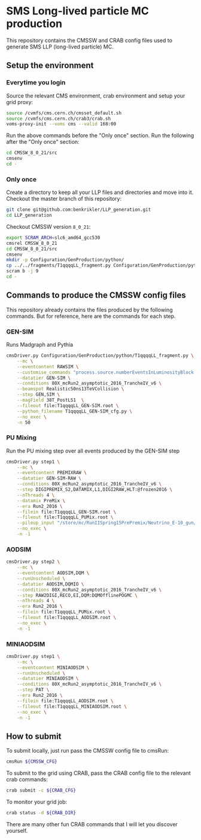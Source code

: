 # SMS Long-lived particle MC production
This repository contains the CMSSW and CRAB config files used to generate SMS
LLP (long-lived particle) MC.

## Setup the environment

### Everytime you login
Source the relevant CMS environment, crab environment and setup your grid proxy:
```bash
source /cvmfs/cms.cern.ch/cmsset_default.sh
source /cvmfs/cms.cern.ch/crab3/crab.sh
voms-proxy-init --voms cms --valid 168:00
```

Run the above commands before the "Only once" section. Run the following after
the "Only once" section:
```bash
cd CMSSW_8_0_21/src
cmsenv
cd -
```

### Only once
Create a directory to keep all your LLP files and directories and move into it.
Checkout the master branch of this repository:
```bash
git clone git@github.com:benkrikler/LLP_generation.git
cd LLP_generation
```

Checkout CMSSW version `8_0_21`:
```bash
export SCRAM_ARCH=slc6_amd64_gcc530
cmsrel CMSSW_8_0_21
cd CMSSW_8_0_21/src
cmsenv
mkdir -p Configuration/GenProduction/python/
cp ../../fragments/T1qqqqLL_fragment.py Configuration/GenProduction/python/
scram b -j 9
cd -
```

## Commands to produce the CMSSW config files
This repository already contains the files produced by the following commands.
But for reference, here are the commands for each step.

### GEN-SIM
Runs Madgraph and Pythia
```bash
cmsDriver.py Configuration/GenProduction/python/T1qqqqLL_fragment.py \
    --mc \
    --eventcontent RAWSIM \
    --customise_commands "process.source.numberEventsInLuminosityBlock = cms.untracked.uint32(50) \n process.source.firstRun = cms.untracked.uint32(3) \n process.generator.initialSeed = cms.untracked.uint32(3)" \
    --datatier GEN-SIM \
    --conditions 80X_mcRun2_asymptotic_2016_TrancheIV_v6 \
    --beamspot Realistic50ns13TeVCollision \
    --step GEN,SIM \
    --magField 38T_PostLS1  \
    --fileout file:T1qqqqLL_GEN-SIM.root \
    --python_filename T1qqqqLL_GEN-SIM_cfg.py \
    --no_exec \
    -n 50
```

### PU Mixing
Run the PU mixing step over all events produced by the GEN-SIM step
```bash
cmsDriver.py step1 \
    --mc \
    --eventcontent PREMIXRAW \
    --datatier GEN-SIM-RAW \
    --conditions 80X_mcRun2_asymptotic_2016_TrancheIV_v6 \
    --step DIGIPREMIX_S2,DATAMIX,L1,DIGI2RAW,HLT:@frozen2016 \
    --nThreads 4 \
    --datamix PreMix \
    --era Run2_2016 \
    --filein file:T1qqqqLL_GEN-SIM.root \
    --fileout file:T1qqqqLL_PUMix.root \
    --pileup_input "/store/mc/RunIISpring15PrePremix/Neutrino_E-10_gun/GEN-SIM-DIGI-RAW/PUMoriond17_80X_mcRun2_asymptotic_2016_TrancheIV_v2-v2/90023/FED016AB-6A85-E611-96E7-002590A80DF0.root" \
    --no_exec \
    -n -1
```

### AODSIM
```bash
cmsDriver.py step2 \
    --mc \
    --eventcontent AODSIM,DQM \
    --runUnscheduled \
    --datatier AODSIM,DQMIO \
    --conditions 80X_mcRun2_asymptotic_2016_TrancheIV_v6 \
    --step RAW2DIGI,RECO,EI,DQM:DQMOfflinePOGMC \
    --nThreads 4 \
    --era Run2_2016 \
    --filein file:T1qqqqLL_PUMix.root \
    --fileout file:T1qqqqLL_AODSIM.root \
    --no_exec \
    -n -1
```

### MINIAODSIM
```bash
cmsDriver.py step1 \
    --mc \
    --eventcontent MINIAODSIM \
    --runUnscheduled \
    --datatier MINIAODSIM \
    --conditions 80X_mcRun2_asymptotic_2016_TrancheIV_v6 \
    --step PAT \
    --era Run2_2016 \
    --filein file:T1qqqqLL_AODSIM.root \
    --fileout file:T1qqqqLL_MINIAODSIM.root \
    --no_exec \
    -n -1
```

## How to submit
To submit locally, just run pass the CMSSW config file to cmsRun:
```bash
cmsRun ${CMSSW_CFG}
```

To submit to the grid using CRAB, pass the CRAB config file to the relevant crab
commands:
```bash
crab submit -c ${CRAB_CFG}
```

To monitor your grid job:
```bash
crab status -d ${CRAB_DIR}
```

There are many other fun CRAB commands that I will let you discover yourself.

